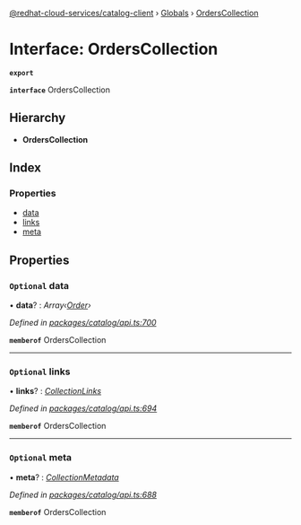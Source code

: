 [@redhat-cloud-services/catalog-client](../README.md) › [Globals](../globals.md) › [OrdersCollection](orderscollection.md)

# Interface: OrdersCollection

**`export`** 

**`interface`** OrdersCollection

## Hierarchy

* **OrdersCollection**

## Index

### Properties

* [data](orderscollection.md#optional-data)
* [links](orderscollection.md#optional-links)
* [meta](orderscollection.md#optional-meta)

## Properties

### `Optional` data

• **data**? : *Array‹[Order](order.md)›*

*Defined in [packages/catalog/api.ts:700](https://github.com/leSamo/javascript-clients/blob/master/packages/catalog/api.ts#L700)*

**`memberof`** OrdersCollection

___

### `Optional` links

• **links**? : *[CollectionLinks](collectionlinks.md)*

*Defined in [packages/catalog/api.ts:694](https://github.com/leSamo/javascript-clients/blob/master/packages/catalog/api.ts#L694)*

**`memberof`** OrdersCollection

___

### `Optional` meta

• **meta**? : *[CollectionMetadata](collectionmetadata.md)*

*Defined in [packages/catalog/api.ts:688](https://github.com/leSamo/javascript-clients/blob/master/packages/catalog/api.ts#L688)*

**`memberof`** OrdersCollection

